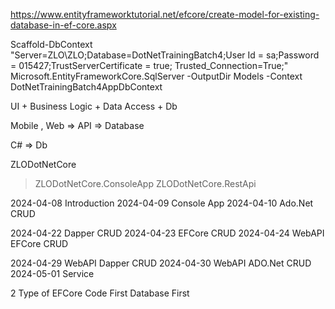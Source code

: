 
https://www.entityframeworktutorial.net/efcore/create-model-for-existing-database-in-ef-core.aspx

Scaffold-DbContext "Server=ZLO\ZLO;Database=DotNetTrainingBatch4;User Id = sa;Password = 015427;TrustServerCertificate = true; Trusted_Connection=True;" Microsoft.EntityFrameworkCore.SqlServer -OutputDir Models -Context DotNetTrainingBatch4AppDbContext


UI + Business Logic	+ Data Access + Db

Mobile , Web  => API => Database

C# => Db

ZLODotNetCore
>ZLODotNetCore.ConsoleApp
>ZLODotNetCore.RestApi

2024-04-08 Introduction
2024-04-09 Console App
2024-04-10 Ado.Net CRUD

2024-04-22 Dapper CRUD
2024-04-23 EFCore CRUD
2024-04-24 WebAPI EFCore CRUD

2024-04-29 WebAPI Dapper CRUD
2024-04-30 WebAPI ADO.Net CRUD
2024-05-01 Service


2 Type of EFCore
Code First 
Database First
